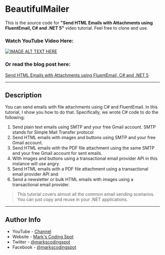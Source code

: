 # BeautifulMailer

This is the source code for **"Send HTML Emails with Attachments using FluentEmail, C# and .NET 5"** video tutorial. Feel free to clone and use.

### Watch YouTube Video Here:

[![IMAGE ALT TEXT HERE](https://img.youtube.com/vi/GTWfMC-TF2w/0.jpg)](https://www.youtube.com/watch?v=GTWfMC-TF2w)

### Or read the blog post here:
[Send HTML Emails with Attachments using FluentEmail, C# and .NET 5](https://markscodingspot.com/send-html-emails-with-attachments-using-fluent-email-csharp-and-net-5)

---

## Description

You can send emails with file attachments using C# and FluentEmail. In this tutorial, I show you how to do that. Specifically, we wrote C# code to do the following:  
1. Send plain text emails using SMTP and your free Gmail account. SMTP stands for Simple Mail Transfer protocol 
2. Send HTML emails with images and buttons using SMTP and your free Gmail account. 
3. Send HTML emails with the PDF file attachment using the same SMTP and your free Gmail account for sent emails. 
4. With images and buttons using a transactional email provider API in this instance will use angry. 
5. Send HTML emails with a PDF file attachment using a transactional email provider API and 
6. Send a newsletter or bulk HTML emails with images using a transactional email provider. 

> This tutorial covers almost all the common email sending scenarios. You can just copy and reuse in your .NET applications.

---


## Author Info

- YouTube - [Channel](https://www.youtube.com/channel/UCtxE22tWUslzjiRpZlDTZqQ)
- Website - [Mark's Coding Spot](https://markscodingspot.com/)
- Twitter - [@markscodingspot](https://twitter.com/markscodingspot)
- Facebook - [@markscodingspot](https://facebook.com/markscodingspot)
